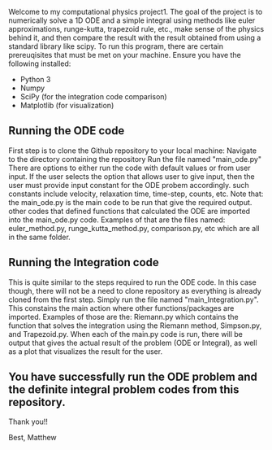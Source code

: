 Welcome to my computational physics project1. The goal of the project is to numerically solve a 1D ODE and a simple integral using methods like euler approximations, runge-kutta, trapezoid rule, etc., make sense of the physics behind it, and then compare the result with the result obtained from using a standard library like scipy.
To run this program, there are certain prereuqisites that must be met on your machine. Ensure you have the following installed: 
- Python 3
- Numpy
- SciPy (for the integration code comparison)
- Matplotlib (for visualization)
## Running the ODE code
First step is to clone the Github repository to your local machine:
Navigate to the directory containing the repository
Run the file named "main_ode.py"
There are options to either run the code with default values or from user input. If the user selects the option that allows user to give input, then the user must provide input constant for the ODE probem accordingly. such constants include velocity, relaxation time, time-step, counts, etc.
Note that: the main_ode.py is the main code to be run that give the required output. other codes that defined functions that calculated the ODE are imported into the main_ode.py code. Examples of that are the files named: euler_method.py, runge_kutta_method.py, comparison.py, etc which are all in the same folder.

## Running the Integration code
This is quite similar to the steps required to run the ODE code. In this case though, there will not be a need to clone repository as everything is already cloned from the first step.
Simply run the file named "main_Integration.py". This constains the main action where other functions/packages are imported. Examples of those are the: Riemann.py which contains the function that solves the integration using the Riemann method, Simpson.py, and Trapezoid.py.
When each of the main.py code is run, there will be output that gives the actual result of the problem (ODE or Integral), as well as a plot that visualizes the result for the user.

## You have  successfully run the ODE problem and the definite integral problem codes from this repository.

Thank you!!

Best,
Matthew
